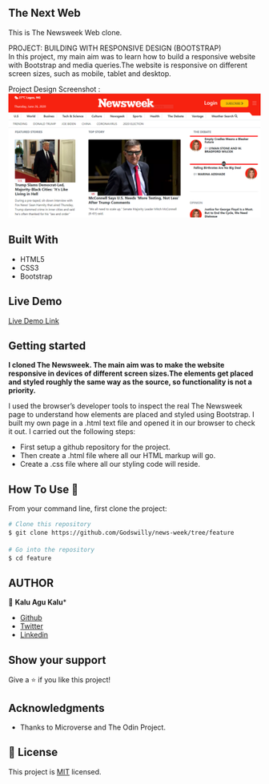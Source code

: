 
## The Next Web
This is The Newsweek Web clone.

PROJECT: BUILDING WITH RESPONSIVE DESIGN (BOOTSTRAP)
<br>
In this project, my main aim was to learn how to build a responsive website with Bootstrap and media queries.The website is responsive on different screen sizes, such as mobile, tablet and desktop.

Project Design Screenshot : ![Project Design](images/screenshot.PNG)


## Built With

- HTML5
- CSS3
- Bootstrap

## Live Demo

[Live Demo Link](https://rawcdn.githack.com/Godswilly/news-week/e81be29bafd6811cbe58030cf8bdd40c1535e94d/index.html)

## Getting started
**I cloned The Newsweek. The main aim was to make the website responsive in devices of different screen sizes.The elements get placed and styled roughly the same way as the source, so functionality is not a priority.**

I used the browser’s developer tools to inspect the real The Newsweek page to understand how elements are placed and styled using Bootstrap.
I built my own page in a .html text file and opened it in our browser to check it out. I carried out the following steps:
  - First setup a github repository for the project.
  - Then create a .html file where all our HTML markup will go.
  - Create a .css file where all our styling code will reside.


## How To Use 🔧

From your command line, first clone the project:

```bash
# Clone this repository
$ git clone https://github.com/Godswilly/news-week/tree/feature

# Go into the repository
$ cd feature


```

## AUTHOR
👤 **Kalu Agu Kalu***

- [Github]( https://github.com/Godswilly)
- [Twitter](https://twitter.com/KaluAguKalu17)
- [Linkedin](https://www.linkedin.com/in/kalu-agu-kalu/)


## Show your support

Give a ⭐️ if you like this project!

## Acknowledgments

- Thanks to Microverse and The Odin Project.

## 📝 License

This project is [MIT](lic.url) licensed.
